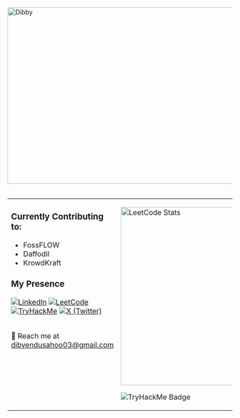 <img width="1584" height="396" alt="Dibby" src="https://github.com/user-attachments/assets/04878349-0a91-45e4-bfb7-c2af71e0e363" />
 <br><br>

<table align="center">
  <tr>
    <td valign="top" width="50%">
      <h3>Currently Contributing to:</h3>
      <ul>
        <li>FossFLOW</li>
        <li>Daffodil</li>
        <li>KrowdKraft</li>
      </ul>
     <h3> My Presence </h3>
     <p>
        <a href="https://www.linkedin.com/in/dibyendusahoo/"><img src="https://img.shields.io/badge/LinkedIn-%230077B5.svg?logo=linkedin&logoColor=white" alt="LinkedIn"></a>
        <a href="https://leetcode.com/u/Fatal1t/"><img src="https://img.shields.io/badge/LeetCode-%23FFA116.svg?logo=LeetCode&logoColor=black" alt="LeetCode"></a>
        <a href="https://tryhackme.com/p/F4tal1t"><img src="https://img.shields.io/badge/TryHackMe-%23F7931C.svg?logo=TryHackMe&logoColor=black" alt="TryHackMe"></a>
        <a href="https://x.com/FatalIt8"><img src="https://img.shields.io/badge/X-%23000000.svg?logo=X&logoColor=white" alt="X (Twitter)"></a><br><br>
       <p>📧 Reach me at <a href="mailto:dibyendusahoo03@gmail.com">dibyendusahoo03@gmail.com</a></p>
      </p>
    </td>
    <td width="50%">
      <p>
        <a href="https://leetcode.com/Fatal1t/"><img src="https://leetcard.jacoblin.cool/Fatal1t?theme=dark" alt="LeetCode Stats" width="400" /></a>
      </p>
      <p>
        <img src="https://tryhackme-badges.s3.amazonaws.com/F4tal1t.png" alt="TryHackMe Badge" />
      </p>
    </td>
  </tr>
</table>
